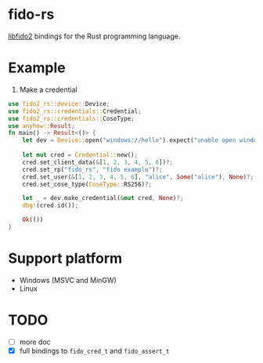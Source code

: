 # fido-rs

[libfido2](https://github.com/Yubico/libfido2) bindings for the Rust programming language.

# Example

1. Make a credential
```rust
use fido2_rs::device::Device;
use fido2_rs::credentials::Credential;
use fido2_rs::credentials::CoseType;
use anyhow::Result;
fn main() -> Result<()> {
    let dev = Device::open("windows://hello").expect("unable open windows hello");
 
    let mut cred = Credential::new();
    cred.set_client_data(&[1, 2, 3, 4, 5, 6])?;
    cred.set_rp("fido_rs", "fido example")?;
    cred.set_user(&[1, 2, 3, 4, 5, 6], "alice", Some("alice"), None)?;
    cred.set_cose_type(CoseType::RS256)?;

    let _ = dev.make_credential(&mut cred, None)?;
    dbg!(cred.id());

    Ok(())
}
```

# Support platform
* Windows (MSVC and MinGW)
* Linux

# TODO

* [ ] more doc
* [x] full bindings to `fido_cred_t` and `fido_assert_t`